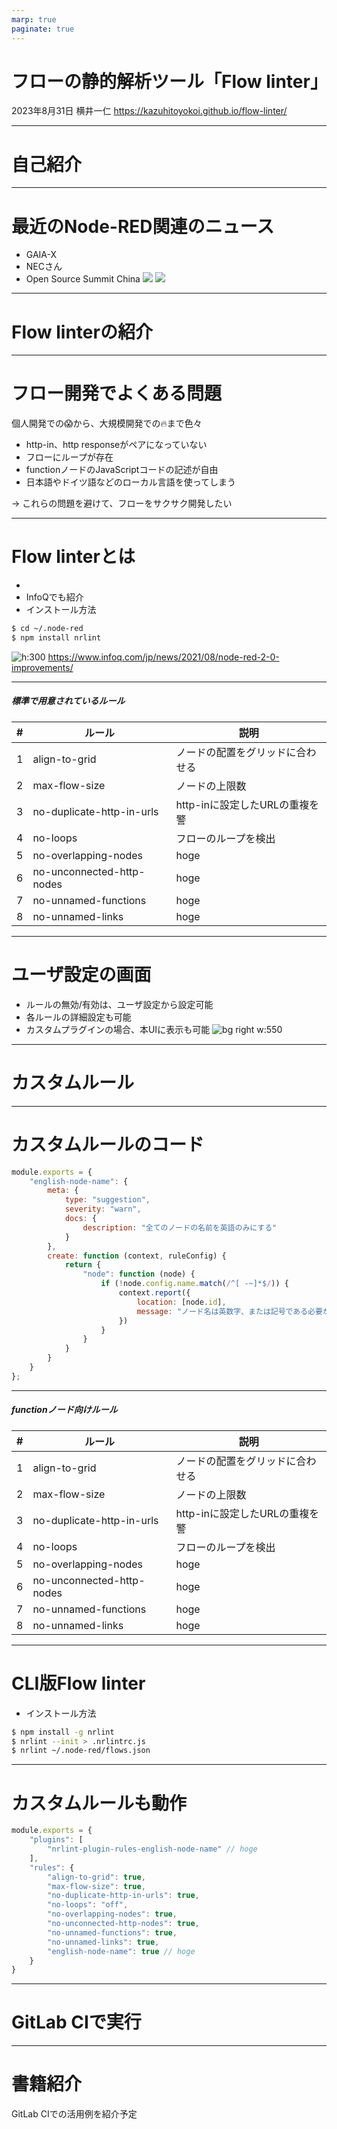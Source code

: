 ```yaml
---
marp: true
paginate: true
---
```

# フローの静的解析ツール「Flow linter」
2023年8月31日 横井一仁
https://kazuhitoyokoi.github.io/flow-linter/

---
# 自己紹介

---
# 最近のNode-RED関連のニュース
- GAIA-X
- NECさん
- Open Source Summit China
![](https://pbs.twimg.com/media/F2DN0TbacAAwnk-?format=jpg&name=4096x4096)
![](https://pbs.twimg.com/media/FyBevP2XwAIt5B1?format=jpg&name=4096x4096)

---
# Flow linterの紹介

---
# フロー開発でよくある問題
個人開発での😱から、大規模開発での🔥まで色々
- http-in、http responseがペアになっていない
- フローにループが存在
- functionノードのJavaScriptコードの記述が自由
- 日本語やドイツ語などのローカル言語を使ってしまう

-> これらの問題を避けて、フローをサクサク開発したい

---
# Flow linterとは
- 
- InfoQでも紹介
- インストール方法
```bash
$ cd ~/.node-red
$ npm install nrlint
```

![h:300](infoq.png)
https://www.infoq.com/jp/news/2021/08/node-red-2-0-improvements/

---
##### 標準で用意されているルール
| # | ルール                     | 説明 |
| - | ------------------------- | ---- |
| 1 | align-to-grid             | ノードの配置をグリッドに合わせる |
| 2 | max-flow-size             | ノードの上限数 |
| 3 | no-duplicate-http-in-urls | http-inに設定したURLの重複を警 |
| 4 | no-loops                  | フローのループを検出 |
| 5 | no-overlapping-nodes      | hoge |
| 6 | no-unconnected-http-nodes | hoge |
| 7 | no-unnamed-functions      | hoge |
| 8 | no-unnamed-links          | hoge |

---
# ユーザ設定の画面
- ルールの無効/有効は、ユーザ設定から設定可能
- 各ルールの詳細設定も可能
- カスタムプラグインの場合、本UIに表示も可能
![bg right w:550](config.png)

---
# カスタムルール

---
# カスタムルールのコード
```JavaScript
module.exports = {
    "english-node-name": {
        meta: {
            type: "suggestion",
            severity: "warn",
            docs: {
                description: "全てのノードの名前を英語のみにする"
            }
        },
        create: function (context, ruleConfig) {
            return {
                "node": function (node) {
                    if (!node.config.name.match(/^[ -~]*$/)) {
                        context.report({
                            location: [node.id],
                            message: "ノード名は英数字、または記号である必要があります"
                        })
                    }
                }
            }
        }
    }
};
```
---
##### functionノード向けルール
| # | ルール                     | 説明 |
| - | ------------------------- | ---- |
| 1 | align-to-grid             | ノードの配置をグリッドに合わせる |
| 2 | max-flow-size             | ノードの上限数 |
| 3 | no-duplicate-http-in-urls | http-inに設定したURLの重複を警 |
| 4 | no-loops                  | フローのループを検出 |
| 5 | no-overlapping-nodes      | hoge |
| 6 | no-unconnected-http-nodes | hoge |
| 7 | no-unnamed-functions      | hoge |
| 8 | no-unnamed-links          | hoge |

---
# CLI版Flow linter
- インストール方法
```bash
$ npm install -g nrlint
$ nrlint --init > .nrlintrc.js
$ nrlint ~/.node-red/flows.json
```

---
# カスタムルールも動作
```JavaScript
module.exports = {
    "plugins": [
        "nrlint-plugin-rules-english-node-name" // hoge
    ],
    "rules": {
        "align-to-grid": true,
        "max-flow-size": true,
        "no-duplicate-http-in-urls": true,
        "no-loops": "off",
        "no-overlapping-nodes": true,
        "no-unconnected-http-nodes": true,
        "no-unnamed-functions": true,
        "no-unnamed-links": true,
        "english-node-name": true // hoge
    }
}
```

---
# GitLab CIで実行

---
# 書籍紹介
GitLab CIでの活用例を紹介予定

